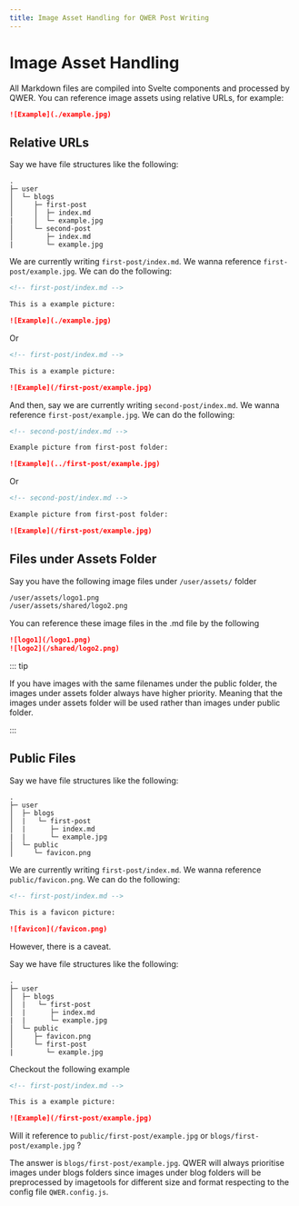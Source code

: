 ```yaml
---
title: Image Asset Handling for QWER Post Writing
---
```


# Image Asset Handling

All Markdown files are compiled into Svelte components and processed by QWER. You can reference image assets using relative URLs, for example:

```md
![Example](./example.jpg)
```

## Relative URLs

Say we have file structures like the following:

```text
.
├─ user
│  └─ blogs
│     ├─ first-post
│     │  ├─ index.md
|     │  └─ example.jpg
│     └─ second-post
│        ├─ index.md
|        └─ example.jpg
```

We are currently writing `first-post/index.md`. We wanna reference `first-post/example.jpg`. We can do the following:

```md
<!-- first-post/index.md -->

This is a example picture:

![Example](./example.jpg)
```

Or

```md
<!-- first-post/index.md -->

This is a example picture:

![Example](/first-post/example.jpg)
```

And then, say we are currently writing `second-post/index.md`. We wanna reference `first-post/example.jpg`. We can do the following:

```md
<!-- second-post/index.md -->

Example picture from first-post folder:

![Example](../first-post/example.jpg)
```

Or

```md
<!-- second-post/index.md -->

Example picture from first-post folder:

![Example](/first-post/example.jpg)
```

## Files under Assets Folder

Say you have the following image files under `/user/assets/` folder

```md
/user/assets/logo1.png
/user/assets/shared/logo2.png
```

You can reference these image files in the .md file by the following

```md
![logo1](/logo1.png)
![logo2](/shared/logo2.png)
```

::: tip

If you have images with the same filenames under the public folder, the images under assets folder always have higher priority. Meaning that the images under assets folder will be used rather than images under public folder.

:::

## Public Files

Say we have file structures like the following:

```text
.
├─ user
│  ├─ blogs
│  |   └─ first-post
│  |      ├─ index.md
|  |      └─ example.jpg
│  └─ public
│     └─ favicon.png
```

We are currently writing `first-post/index.md`. We wanna reference `public/favicon.png`. We can do the following:

```md
<!-- first-post/index.md -->

This is a favicon picture:

![favicon](/favicon.png)
```

However, there is a caveat.

Say we have file structures like the following:

```text
.
├─ user
│  ├─ blogs
│  |   └─ first-post
│  |      ├─ index.md
|  |      └─ example.jpg
│  └─ public
│     ├─ favicon.png
│     └─ first-post
|        └─ example.jpg
```

Checkout the following example

```md
<!-- first-post/index.md -->

This is a example picture:

![Example](/first-post/example.jpg)
```

Will it reference to `public/first-post/example.jpg` or `blogs/first-post/example.jpg` ?

The answer is `blogs/first-post/example.jpg`. QWER will always prioritise images under blogs folders since images under blog folders will be preprocessed by imagetools for different size and format respecting to the config file `QWER.config.js`.
